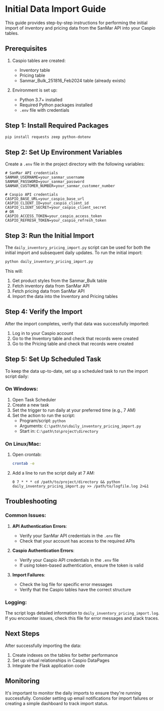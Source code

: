 # Initial Data Import Guide

This guide provides step-by-step instructions for performing the initial import of inventory and pricing data from the SanMar API into your Caspio tables.

## Prerequisites

1. Caspio tables are created:
   - Inventory table
   - Pricing table
   - Sanmar_Bulk_251816_Feb2024 table (already exists)

2. Environment is set up:
   - Python 3.7+ installed
   - Required Python packages installed
   - `.env` file with credentials

## Step 1: Install Required Packages

```bash
pip install requests zeep python-dotenv
```

## Step 2: Set Up Environment Variables

Create a `.env` file in the project directory with the following variables:

```
# SanMar API credentials
SANMAR_USERNAME=your_sanmar_username
SANMAR_PASSWORD=your_sanmar_password
SANMAR_CUSTOMER_NUMBER=your_sanmar_customer_number

# Caspio API credentials
CASPIO_BASE_URL=your_caspio_base_url
CASPIO_CLIENT_ID=your_caspio_client_id
CASPIO_CLIENT_SECRET=your_caspio_client_secret
# OR
CASPIO_ACCESS_TOKEN=your_caspio_access_token
CASPIO_REFRESH_TOKEN=your_caspio_refresh_token
```

## Step 3: Run the Initial Import

The `daily_inventory_pricing_import.py` script can be used for both the initial import and subsequent daily updates. To run the initial import:

```bash
python daily_inventory_pricing_import.py
```

This will:
1. Get product styles from the Sanmar_Bulk table
2. Fetch inventory data from SanMar API
3. Fetch pricing data from SanMar API
4. Import the data into the Inventory and Pricing tables

## Step 4: Verify the Import

After the import completes, verify that data was successfully imported:

1. Log in to your Caspio account
2. Go to the Inventory table and check that records were created
3. Go to the Pricing table and check that records were created

## Step 5: Set Up Scheduled Task

To keep the data up-to-date, set up a scheduled task to run the import script daily:

### On Windows:

1. Open Task Scheduler
2. Create a new task
3. Set the trigger to run daily at your preferred time (e.g., 7 AM)
4. Set the action to run the script:
   - Program/script: `python`
   - Arguments: `C:\path\to\daily_inventory_pricing_import.py`
   - Start in: `C:\path\to\project\directory`

### On Linux/Mac:

1. Open crontab:
   ```bash
   crontab -e
   ```

2. Add a line to run the script daily at 7 AM:
   ```
   0 7 * * * cd /path/to/project/directory && python daily_inventory_pricing_import.py >> /path/to/logfile.log 2>&1
   ```

## Troubleshooting

### Common Issues:

1. **API Authentication Errors**:
   - Verify your SanMar API credentials in the `.env` file
   - Check that your account has access to the required APIs

2. **Caspio Authentication Errors**:
   - Verify your Caspio API credentials in the `.env` file
   - If using token-based authentication, ensure the token is valid

3. **Import Failures**:
   - Check the log file for specific error messages
   - Verify that the Caspio tables have the correct structure

### Logging:

The script logs detailed information to `daily_inventory_pricing_import.log`. If you encounter issues, check this file for error messages and stack traces.

## Next Steps

After successfully importing the data:

1. Create indexes on the tables for better performance
2. Set up virtual relationships in Caspio DataPages
3. Integrate the Flask application code

## Monitoring

It's important to monitor the daily imports to ensure they're running successfully. Consider setting up email notifications for import failures or creating a simple dashboard to track import status.